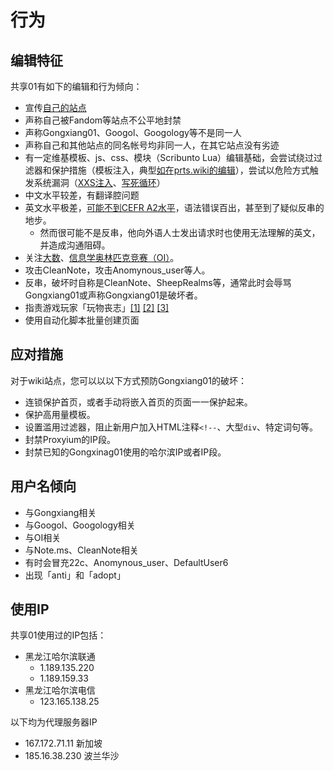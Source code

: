 # 行为

## 编辑特征
共享01有如下的编辑和行为倾向：
- 宣传[自己的站点](../monkeysites.md)
- 声称自己被Fandom等站点不公平地封禁
- 声称Gongxiang01、Googol、Googology等不是同一人
- 声称自己和其他站点的同名帐号均非同一人，在其它站点没有劣迹
- 有一定维基模板、js、css、模块（Scribunto Lua）编辑基础，会尝试绕过过滤器和保护措施（模板注入，典型[如在prts.wiki的编辑](../site/prts.wiki.md)），尝试以危险方式触发系统漏洞（[XXS注入](https://lglg.top/5/211#5382029)、[写死循环](https://zh.wikipedia.org/wiki/Module:沙盒/Gongxiang01/安全测试：死循环能不能卡爆)）
- 中文水平较差，有翻译腔问题
- 英文水平极差，[可能不到CEFR A2水平](https://zh.wikipedia.org/wiki/Special:Diff/82771956)，语法错误百出，甚至到了疑似反串的地步。
  - 然而很可能不是反串，他向外语人士发出请求时也使用无法理解的英文，并造成沟通阻碍。
- 关注[大数](https://zh.wikipedia.org/wiki/大数 (数学))、[信息学奥林匹克竞赛（OI）](https://zh.wikipedia.org/wiki/全国青少年信息学奥林匹克竞赛)。
- 攻击CleanNote，攻击Anomynous_user等人。
- 反串，破坏时自称是CleanNote、SheepRealms等，通常此时会辱骂Gongxiang01或声称Gongxiang01是破坏者。
- 指责游戏玩家「玩物丧志」[\[1\]](https://lglg.top/r/5376822) [\[2\]](../site/prts.wiki.md) [\[3\]](../site/wiki.gg.md)
- 使用自动化脚本批量创建页面

## 应对措施
对于wiki站点，您可以以以下方式预防Gongxiang01的破坏：
- 连锁保护首页，或者手动将嵌入首页的页面一一保护起来。
- 保护高用量模板。
- 设置滥用过滤器，阻止新用户加入HTML注释`<!--`、大型`div`、特定词句等。
- 封禁Proxyium的IP段。
- 封禁已知的Gongxinag01使用的哈尔滨IP或者IP段。

## 用户名倾向
- 与Gongxiang相关
- 与Googol、Googology相关
- 与OI相关
- 与Note.ms、CleanNote相关
- 有时会冒充22c、Anomynous_user、DefaultUser6
- 出现「anti」和「adopt」

## 使用IP
共享01使用过的IP包括：
- 黑龙江哈尔滨联通
  - 1.189.135.220
  - 1.189.159.33
- 黑龙江哈尔滨电信
  - 123.165.138.25

以下均为代理服务器IP
- 167.172.71.11 新加坡
- 185.16.38.230 波兰华沙
